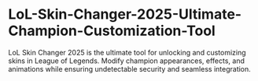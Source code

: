 # LoL-Skin-Changer-2025-Ultimate-Champion-Customization-Tool
LoL Skin Changer 2025 is the ultimate tool for unlocking and customizing skins in League of Legends. Modify champion appearances, effects, and animations while ensuring undetectable security and seamless integration.
